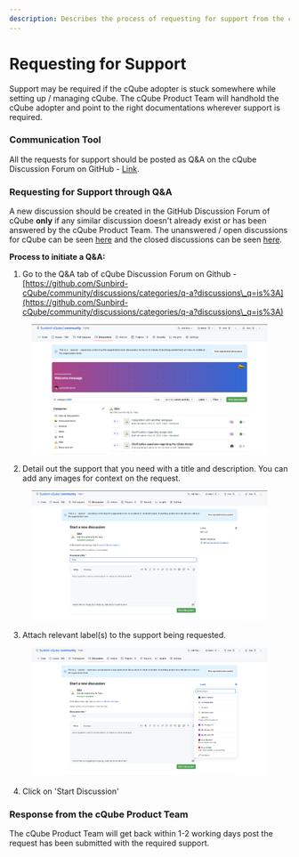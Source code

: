 ```yaml
---
description: Describes the process of requesting for support from the cQube Product Team
---
```


# Requesting for Support

Support may be required if the cQube adopter is stuck somewhere while setting up / managing cQube. The cQube Product Team will handhold the cQube adopter and point to the right documentations wherever support is required.

### Communication Tool

All the requests for support should be posted as Q\&A on the cQube Discussion Forum on GitHub - [Link](https://github.com/Sunbird-cQube/community/discussions/categories/q-a).

### Requesting for Support through Q\&A

A new discussion should be created in the GitHub Discussion Forum of cQube **only** if any similar discussion doesn't already exist or has been answered by the cQube Product Team. The unanswered / open discussions for cQube can be seen [here](https://github.com/Sunbird-cQube/community/discussions/categories/q-a?discussions\_q=category%3AQ%26A+is%3Aopen) and the closed discussions can be seen [here](https://github.com/Sunbird-cQube/community/discussions/categories/q-a?discussions\_q=category%3AQ%26A+is%3Aclosed).

**Process to initiate a Q\&A:**

1. Go to the Q\&A tab of cQube Discussion Forum on Github - [https://github.com/Sunbird-cQube/community/discussions/categories/q-a?discussions\_q=is%3A](https://github.com/Sunbird-cQube/community/discussions/categories/q-a?discussions\_q=is%3A)

<figure><img src="../.gitbook/assets/image (6).png" alt=""><figcaption></figcaption></figure>

2. Detail out the support that you need with a title and description. You can add any images for context on the request.

<figure><img src="../.gitbook/assets/image (2).png" alt=""><figcaption></figcaption></figure>

3. Attach relevant label(s) to the support being requested.

<figure><img src="../.gitbook/assets/image.png" alt=""><figcaption></figcaption></figure>

4. Click on 'Start Discussion'

### Response from the cQube Product Team

The cQube Product Team will get back within 1-2 working days post the request has been submitted with the required support.
